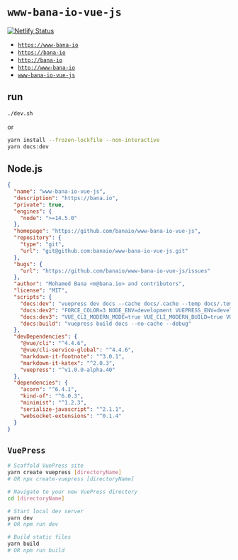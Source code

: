# `www-bana-io-vue-js`

[![Netlify Status](https://api.netlify.com/api/v1/badges/5d30d5d2-c9b6-433d-9a47-691a83a7704e/deploy-status)](https://app.netlify.com/sites/www-bana-io-vue-js/deploys)

* [`https://www-bana-io`](https://www.bana.io)
* [`https://bana-io`](https://bana.io)
* [`http://bana-io`](http://bana.io)
* [`http://www-bana-io`](http://www.bana.io)
* [`www-bana-io-vue-js`](https://www-bana-io-vue-js.netlify.com/)

## run

```sh
./dev.sh
```

or

```sh
yarn install --frozen-lockfile --non-interactive
yarn docs:dev
```

## Node.js

```json
{
  "name": "www-bana-io-vue-js",
  "description": "https://bana.io",
  "private": true,
  "engines": {
    "node": ">=14.5.0"
  },
  "homepage": "https://github.com/banaio/www-bana-io-vue-js",
  "repository": {
    "type": "git",
    "url": "git@github.com:banaio/www-bana-io-vue-js.git"
  },
  "bugs": {
    "url": "https://github.com/banaio/www-bana-io-vue-js/issues"
  },
  "author": "Mohamed Bana <m@bana.io> and contributors",
  "license": "MIT",
  "scripts": {
    "docs:dev": "vuepress dev docs --cache docs/.cache --temp docs/.temp --no-clear-screen --no-cache --debug",
    "docs:dev2": "FORCE_COLOR=3 NODE_ENV=development VUEPRESS_ENV=developer vuepress dev docs --cache docs/.cache --temp docs/.temp --no-clear-screen --no-cache --debug",
    "docs:dev3": "VUE_CLI_MODERN_MODE=true VUE_CLI_MODERN_BUILD=true VUE_APP_NODE_ENV=development NODE_DEBUG=webpack FORCE_COLOR=3 NODE_ENV=development VUEPRESS_ENV=developer vuepress dev docs --cache docs/.cache --temp docs/.temp --no-clear-screen --debug",
    "docs:build": "vuepress build docs --no-cache --debug"
  },
  "devDependencies": {
    "@vue/cli": "^4.4.6",
    "@vue/cli-service-global": "^4.4.6",
    "markdown-it-footnote": "^3.0.1",
    "markdown-it-katex": "^2.0.3",
    "vuepress": "^v1.0.0-alpha.40"
  },
  "dependencies": {
    "acorn": "^6.4.1",
    "kind-of": "^6.0.3",
    "minimist": "^1.2.3",
    "serialize-javascript": "^2.1.1",
    "websocket-extensions": "^0.1.4"
  }
}
```

## `VuePress`

```sh
# Scaffold VuePress site
yarn create vuepress [directoryName]
# OR npx create-vuepress [directoryName]

# Navigate to your new VuePress directory
cd [directoryName]

# Start local dev server
yarn dev
# OR npm run dev

# Build static files
yarn build
# OR npm run build
```
